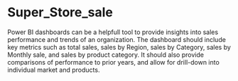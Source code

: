 # Super_Store_sale
Power BI dashboards can be a helpfull tool to provide insights into sales performance and trends of an organization.
The dashboard should include key metrics such as total sales, sales by Region, sales by Category, sales by Monthly sale, and sales by product category.
It should also provide comparisons of performance to prior years, and allow for drill-down into individual market and products.

